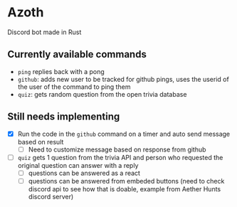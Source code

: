 # Azoth

Discord bot made in Rust

## Currently available commands

- `ping` replies back with a pong
- `github`: adds new user to be tracked for github pings, uses the userid of the user of the command to ping them
- `quiz`: gets random question from the open trivia database

## Still needs implementing

- [x] Run the code in the `github` command on a timer and auto send message based on result
  - [ ] Need to customize message based on response from github
- [ ] `quiz` gets 1 question from the trivia API and person who requested the original question can answer with a reply
  - [ ] questions can be answered as a react
  - [ ] questions can be answered from embeded buttons (need to check discord api to see how that is doable, example from Aether Hunts discord server)
